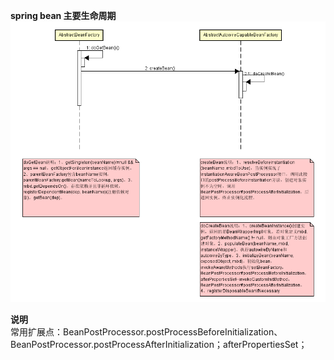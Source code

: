 **spring bean 主要生命周期**<br/>
![image](https://raw.githubusercontent.com/hzying19/code-analysis/master/spring-bean/init.png)

__说明__  
常用扩展点：BeanPostProcessor.postProcessBeforeInitialization、BeanPostProcessor.postProcessAfterInitialization；afterPropertiesSet；

